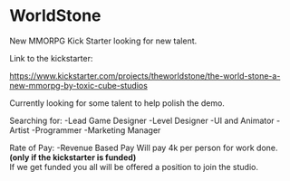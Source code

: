 # WorldStone
New MMORPG Kick Starter looking for new talent.

Link to the kickstarter:

https://www.kickstarter.com/projects/theworldstone/the-world-stone-a-new-mmorpg-by-toxic-cube-studios


Currently looking for some talent to help polish the demo.

Searching for: 
  -Lead Game Designer
  -Level Designer
  -UI and Animator 
  -Artist
  -Programmer
  -Marketing Manager
  
  
  Rate of Pay:
    -Revenue Based Pay
      Will pay 4k per person for work done. **(only if the kickstarter is funded)**   
        If we get funded you all will be offered a position to join the studio.
